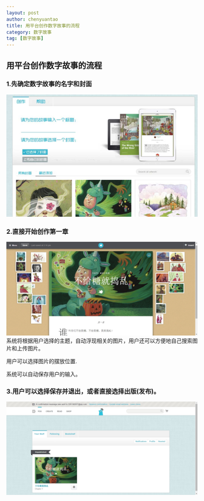 ```yaml
---
layout: post
author: chenyuantao
title: 用平台创作数字故事的流程
category: 数字故事
tag: [数字故事]
---
```


## 用平台创作数字故事的流程
### 1.先确定数字故事的名字和封面
![szgs1](/public/pic/szgs1.jpg)
### 2.直接开始创作第一章
![szgs2](/public/pic/szgs2.jpg)
系统将根据用户选择的主题，自动浮现相关的图片，用户还可以方便地自己搜索图片和上传图片。

用户可以选择图片的摆放位置.

系统可以自动保存用户的输入。

### 3.用户可以选择保存并退出，或者直接选择出版(发布)。
![szgs3](/public/pic/szgs3.jpg)

